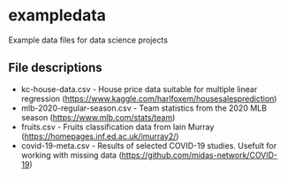 # exampledata

Example data files for data science projects

## File descriptions

- kc-house-data.csv - House price data suitable for multiple linear regression (https://www.kaggle.com/harlfoxem/housesalesprediction)
- mlb-2020-regular-season.csv - Team statistics from the 2020 MLB season (https://www.mlb.com/stats/team)
- fruits.csv - Fruits classification data from Iain Murray (https://homepages.inf.ed.ac.uk/imurray2/)
- covid-19-meta.csv - Results of selected COVID-19 studies. Usefult for working with missing data (https://github.com/midas-network/COVID-19)
